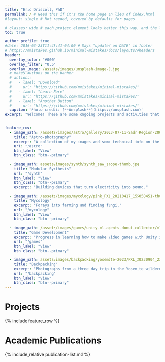 ```yaml
---
title: "Eric Driscoll, PhD"
permalink: / # Need this if it's the home page in lieu of index.html
#layout: single # Not needed, covered by defaults for pages

# classes: wide # each project element looks better this way, and the long word "astrophotography" is less likely to be truncated
toc: true

author_profile: true
#date: 2016-03-23T11:48:41-04:00 # Says "updated on DATE" in footer
# https://mmistakes.github.io/minimal-mistakes/docs/layouts/#headers
header:
  overlay_color: "#000"
  overlay_filter: "0.5"
  overlay_image: /assets/images/unsplash-image-1.jpg
  # makes buttons on the banner
  # actions:
  #   - label: "Download"
  #     url: "https://github.com/mmistakes/minimal-mistakes/"
  #   - label: "Learn More"
  #     url: "https://github.com/mmistakes/minimal-mistakes/"
  #   - label: "Another Button"
  #     url: "https://github.com/mmistakes/minimal-mistakes/"
  caption: "Photo credit: [**Unsplash**](https://unsplash.com)"
excerpt: "Welcome! These are some ongoing projects and activities that I spend my time on."


feature_row:
  - image_path: /assets/images/astro/gallery/2023-07-11-Sadr-Region-200-mm-thumb.jpg
    title: "Astro-photography"
    excerpt: "A collection of my images and some technical info on the process."
    url: "/astro"
    btn_label: "View"
    btn_class: "btn--primary"

  - image_path: assets/images/synth/synth_saw_scope-thumb.jpg
    title: "Modular Synthesis"
    url: "/synth"
    btn_label: "View"
    btn_class: "btn--primary"
    excerpt: "Building devices that turn electricity into sound."

  - image_path: /assets/images/mycology/pink_PXL_20210417_155058451-thumb.jpg
    title: "Mycology"
    excerpt: "Forays into farming and finding fungi."
    url: "/mycology"
    btn_label: "View"
    btn_class: "btn--primary"

  - image_path: /assets/images/games/unity-ml-agents-donut-collector/ml-agents-01-thumb.png
    title: "Game Development"
    excerpt: "Progress in learning how to make video games with Unity in C#."
    url: "/games"
    btn_label: "View"
    btn_class: "btn--primary"

  - image_path: assets/images/backpacking/yosemite-2023/PXL_20230904_230827011-thumb.jpg
    title: "Backpacking"
    excerpt: "Photographs from a three day trip in the Yosemite wilderness area."
    url: "/backpacking"
    btn_label: "View"
    btn_class: "btn--primary"
---
```


<!-- <h1><p style="text-align:center">Projects</p></h1> -->
<!-- All features in one row -->
# Projects

{% include feature_row %}

# Academic Publications
{% include_relative publication-list.md %}
